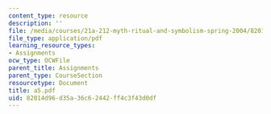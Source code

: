```yaml
---
content_type: resource
description: ''
file: /media/courses/21a-212-myth-ritual-and-symbolism-spring-2004/82014d96d35a36c62442ff4c3f43d0df_a5.pdf
file_type: application/pdf
learning_resource_types:
- Assignments
ocw_type: OCWFile
parent_title: Assignments
parent_type: CourseSection
resourcetype: Document
title: a5.pdf
uid: 82014d96-d35a-36c6-2442-ff4c3f43d0df
---
```

